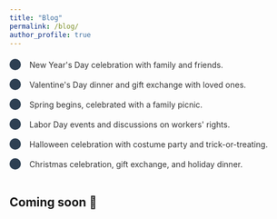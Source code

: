 ```yaml
---
title: "Blog"
permalink: /blog/
author_profile: true
---
```


<style>
  .timeline-container {
    display: flex;
    flex-direction: column;
    margin: 20px 0;
  }
  .timeline-item {
    display: flex;
    align-items: center;
    margin-bottom: 15px;
  }
  .date-circle {
    background-color: #2E4053; /* Updated circle color */
    border-radius: 50%;
    width: 20px; /* Reduced size */
    height: 20px;
    margin-right: 15px;
  }
  .event-text {
    font-size: 14px; /* Reduced font size */
    color: #333;
  }
</style>

<div class="timeline-container">
  <!-- Timeline item 1 -->
  <div class="timeline-item">
    <div class="date-circle"></div>
    <div class="event-text">New Year's Day celebration with family and friends.</div>
  </div>

  <!-- Timeline item 2 -->
  <div class="timeline-item">
    <div class="date-circle"></div>
    <div class="event-text">Valentine's Day dinner and gift exchange with loved ones.</div>
  </div>

  <!-- Timeline item 3 -->
  <div class="timeline-item">
    <div class="date-circle"></div>
    <div class="event-text">Spring begins, celebrated with a family picnic.</div>
  </div>

  <!-- Timeline item 4 -->
  <div class="timeline-item">
    <div class="date-circle"></div>
    <div class="event-text">Labor Day events and discussions on workers' rights.</div>
  </div>

  <!-- Timeline item 5 -->
  <div class="timeline-item">
    <div class="date-circle"></div>
    <div class="event-text">Halloween celebration with costume party and trick-or-treating.</div>
  </div>

  <!-- Timeline item 6 -->
  <div class="timeline-item">
    <div class="date-circle"></div>
    <div class="event-text">Christmas celebration, gift exchange, and holiday dinner.</div>
  </div>
</div>



## Coming soon 🚧
<!-- 
Title 
Reads & Roads
### 1. Image on the Left, Text on the Right
<div style="display: flex; align-items: center; margin-bottom: 20px;">
    <figure style="margin: 0; width: 40%; margin-right: 20px;">
        <img src="/images/2c51168a-e899-461c-8578-b9f26bad5544.jpg" alt="description" style="width: 100%;">
        <figcaption style="text-align: center; font-size: 0.9em;">Caption for the first image</figcaption>
    </figure>
    <div>
        <p>Your text goes here on the right side of the image. You can describe the image, provide context, or add any other relevant information.</p>
    </div>
</div>

### 2. Full-width Text Section
<p>Your next text paragraph here. This section can be as long as you need, providing more detail or transitioning between images.</p>

### 3. Image on the Right, Text on the Left
<div style="display: flex; align-items: center; flex-direction: row-reverse; margin-bottom: 20px;">
    <figure style="margin: 0; width: 40%; margin-left: 20px;">
        <img src="/images/e2b03286-c157-49c2-949b-eee78cf4e010.jpg" alt="description" style="width: 100%;">
        <figcaption style="text-align: center; font-size: 0.9em;">Caption for the second image</figcaption>
    </figure>
    <div>
        <p>Your text goes here on the left side of the image. Describe the image or add relevant information here.</p>
    </div>
</div>

### 4. Additional Text Section
<p>Continue with more text here. This can be a longer paragraph or just a transitional sentence before the next image.</p>

### 5. Centered Image
<div style="text-align: center; margin-bottom: 20px;">
    <figure style="display: inline-block; text-align: center;">
        <img src="/images/2c51168a-e899-461c-8578-b9f26bad5544.jpg" alt="description" style="width: 60%;">
        <figcaption style="text-align: center; font-size: 0.9em;">Caption for the centered image</figcaption>
    </figure>
</div>

### 6. Final Text Section
<p>End with a final text section here. You can use this area to conclude the blog post or provide additional thoughts related to the images and text above.</p> -->
